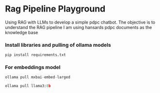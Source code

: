 # Rag Pipeline Playground
Using RAG with LLMs to develop a simple pdpc chatbot. The objective is to understand the RAG pipeline 
I am using hansards pdpc documents as the knowledge base


### Install libraries and pulling of ollama models

```Python
pip install requirements.txt
```

### For embeddings model

```Python
ollama pull mxbai-embed-larged
```

```Python
ollama pull llama3:8b  
```

